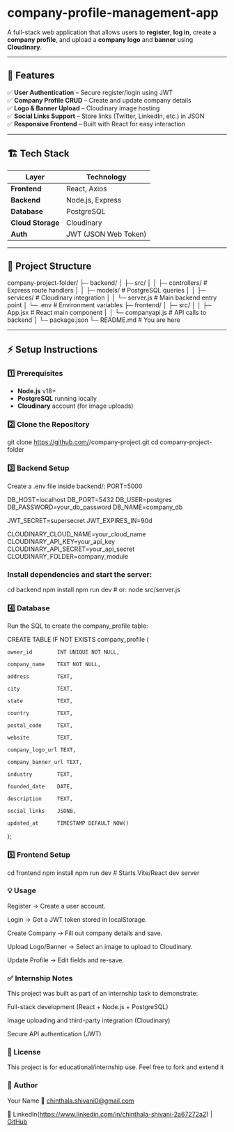 # company-profile-management-app


A full-stack web application that allows users to **register**, **log in**, create a **company profile**, and upload a **company logo** and **banner** using **Cloudinary**.

---

## 🚀 Features

✅ **User Authentication** – Secure register/login using JWT  
✅ **Company Profile CRUD** – Create and update company details  
✅ **Logo & Banner Upload** – Cloudinary image hosting  
✅ **Social Links Support** – Store links (Twitter, LinkedIn, etc.) in JSON  
✅ **Responsive Frontend** – Built with React for easy interaction  

---

## 🏗️ Tech Stack

| Layer      | Technology |
|------------|------------|
| **Frontend** | React, Axios |
| **Backend**  | Node.js, Express |
| **Database** | PostgreSQL |
| **Cloud Storage** | Cloudinary |
| **Auth**     | JWT (JSON Web Token) |

---

## 📂 Project Structure
company-project-folder/
├─ backend/
│ ├─ src/
│ │ ├─ controllers/ # Express route handlers
│ │ ├─ models/ # PostgreSQL queries
│ │ ├─ services/ # Cloudinary integration
│ │ └─ server.js # Main backend entry point
│ └─ .env # Environment variables
├─ frontend/
│ ├─ src/
│ │ ├─ App.jsx # React main component
│ │ └─ companyapi.js # API calls to backend
│ └─ package.json
└─ README.md # You are here

---

## ⚡ Setup Instructions

### 1️⃣ Prerequisites
- **Node.js** v18+  
- **PostgreSQL** running locally  
- **Cloudinary** account (for image uploads)

### 2️⃣ Clone the Repository

git clone https://github.com/<your-username>/company-project.git
cd company-project-folder

### 3️⃣ Backend Setup

Create a .env file inside backend/:
PORT=5000


DB_HOST=localhost
DB_PORT=5432
DB_USER=postgres
DB_PASSWORD=your_db_password
DB_NAME=company_db


JWT_SECRET=supersecret
JWT_EXPIRES_IN=90d


CLOUDINARY_CLOUD_NAME=your_cloud_name
CLOUDINARY_API_KEY=your_api_key
CLOUDINARY_API_SECRET=your_api_secret
CLOUDINARY_FOLDER=company_module

### Install dependencies and start the server:

cd backend
npm install
npm run dev   # or: node src/server.js

### 4️⃣ Database

Run the SQL to create the company_profile table:


CREATE TABLE IF NOT EXISTS company_profile (

    owner_id        INT UNIQUE NOT NULL,

    company_name    TEXT NOT NULL,
    
    address         TEXT,
    
    city            TEXT,
    
    state           TEXT,
    
    country         TEXT,
    
    postal_code     TEXT,
    
    website         TEXT,
    
    company_logo_url TEXT,
    
    company_banner_url TEXT,
    
    industry        TEXT,
    
    founded_date    DATE,
    
    description     TEXT,
    
    social_links    JSONB,
    
    updated_at      TIMESTAMP DEFAULT NOW()
);

### 5️⃣ Frontend Setup

cd frontend
npm install
npm run dev   # Starts Vite/React dev server

### 💡 Usage

Register → Create a user account.

Login → Get a JWT token stored in localStorage.

Create Company → Fill out company details and save.

Upload Logo/Banner → Select an image to upload to Cloudinary.

Update Profile → Edit fields and re-save.


### ✅ Internship Notes

This project was built as part of an internship task to demonstrate:

Full-stack development (React + Node.js + PostgreSQL)

Image uploading and third-party integration (Cloudinary)

Secure API authentication (JWT)

### 📜 License

This project is for educational/internship use.
Feel free to fork and extend it

### 👤 Author

Your Name
📧 chinthala.shivani0@gmail.com

🔗 LinkedIn(https://www.linkedin.com/in/chinthala-shivani-2a67272a2)
 | [GitHub](https://github.com/Shivani9chinthala)
